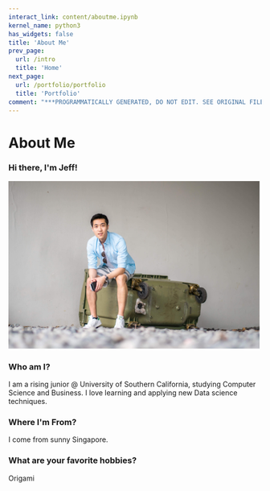 ```yaml
---
interact_link: content/aboutme.ipynb
kernel_name: python3
has_widgets: false
title: 'About Me'
prev_page:
  url: /intro
  title: 'Home'
next_page:
  url: /portfolio/portfolio
  title: 'Portfolio'
comment: "***PROGRAMMATICALLY GENERATED, DO NOT EDIT. SEE ORIGINAL FILES IN /content***"
---
```



# About Me

### Hi there, I'm Jeff!
<img src='./images/header.jpg' width='500px'>

### Who am I?
I am a rising junior @ University of Southern California, studying Computer Science and Business. I love learning and applying new Data science techniques.

### Where I'm From?
I come from sunny Singapore.

### What are your favorite hobbies?
Origami

